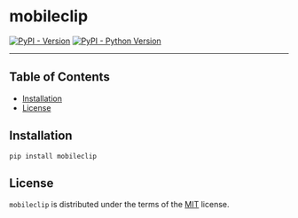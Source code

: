 # mobileclip

[![PyPI - Version](https://img.shields.io/pypi/v/mobileclip.svg)](https://pypi.org/project/mobileclip)
[![PyPI - Python Version](https://img.shields.io/pypi/pyversions/mobileclip.svg)](https://pypi.org/project/mobileclip)

-----

## Table of Contents

- [Installation](#installation)
- [License](#license)

## Installation

```console
pip install mobileclip
```

## License

`mobileclip` is distributed under the terms of the [MIT](https://spdx.org/licenses/MIT.html) license.

